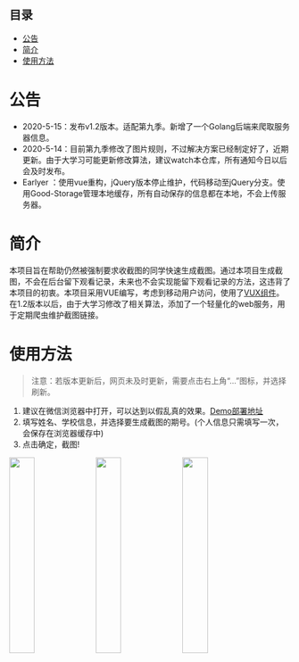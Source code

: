 ## 目录
- [公告](https://github.com/SaltyFishQF/YouthPicGenerator#公告)  
- [简介](https://github.com/SaltyFishQF/YouthPicGenerator#简介)  
- [使用方法](https://github.com/SaltyFishQF/YouthPicGenerator#使用方法)

# 公告
- 2020-5-15：发布v1.2版本。适配第九季。新增了一个Golang后端来爬取服务器信息。
- 2020-5-14：目前第九季修改了图片规则，不过解决方案已经制定好了，近期更新。由于大学习可能更新修改算法，建议watch本仓库，所有通知今日以后会及时发布。
- Earlyer  ：使用vue重构，jQuery版本停止维护，代码移动至jQuery分支。使用Good-Storage管理本地缓存，所有自动保存的信息都在本地，不会上传服务器。

# 简介
本项目旨在帮助仍然被强制要求收截图的同学快速生成截图。通过本项目生成截图，不会在后台留下观看记录，未来也不会实现能留下观看记录的方法，这违背了本项目的初衷。本项目采用VUE编写，考虑到移动用户访问，使用了[VUX组件](https://github.com/airyland/vux)。在1.2版本以后，由于大学习修改了相关算法，添加了一个轻量化的web服务，用于定期爬虫维护截图链接。

# 使用方法
> 注意：若版本更新后，网页未及时更新，需要点击右上角“...”图标，并选择刷新。
1. 建议在微信浏览器中打开，可以达到以假乱真的效果。[Demo部署地址](youth.logan-qiu.cn)
2. 填写姓名、学校信息，并选择要生成截图的期号。(个人信息只需填写一次，会保存在浏览器缓存中)
3. 点击确定，截图!
<div style="display: block;">
  <img width="30%" src="http://youth.logan-qiu.cn/preview/step1.jpg">
  <img width="30%" src="http://youth.logan-qiu.cn/preview/step2.jpg">
  <img width="30%" src="http://youth.logan-qiu.cn/preview/step3.jpg">
</div>
